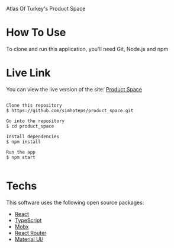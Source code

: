 Atlas Of Turkey's Product Space

# How To Use
To clone and run this application, you'll need Git, Node.js and npm

#  Live Link
You can view the live version of the site:  <a href="https://urunuzayi.netlify.app/dashboard">Product Space</a>

```

Clone this repository
$ https://github.com/simhoteps/product_space.git

Go into the repository
$ cd product_space

Install dependencies
$ npm install

Run the app
$ npm start


```

# Techs </br>
This software uses the following open source packages:
<ul>
<li> <a href="https://react.dev/">React</a></li> 
<li> <a href="https://www.typescriptlang.org/">TypeScript</a>  </li> 
<li> <a href="https://mobx.js.org/README.html">Mobx</a>  </li>
<li> <a href="https://reactrouter.com/en/main"> React Router</a> </li>
<li> <a href="https://mui.com/material-ui/getting-started/installation/">Material UI/</a></li>
  
</ul>

